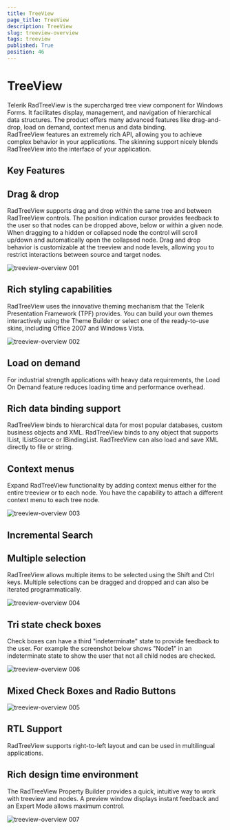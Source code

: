 ```yaml
---
title: TreeView
page_title: TreeView
description: TreeView
slug: treeview-overview
tags: treeview
published: True
position: 46
---
```


# TreeView



Telerik RadTreeView is the supercharged tree view component for Windows Forms. It facilitates display, management, and navigation of hierarchical data structures. The product offers many advanced features like drag-and-drop, load on demand, context menus and data binding. RadTreeView features an extremely rich API, allowing you to achieve complex behavior in your applications. The skinning support nicely blends RadTreeView into the interface of your application.

## Key Features

## Drag & drop

RadTreeView supports drag and drop within the same tree and between RadTreeView controls. The position indication cursor provides feedback to the user so that nodes can be dropped above, below or within a given node. When dragging to a hidden or collapsed node the control will scroll up/down and automatically open the collapsed node. Drag and drop behavior is customizable at the treeview and node levels, allowing you to restrict interactions between source and target nodes.



![treeview-overview 001](images/treeview-overview001.gif)

## Rich styling capabilities 

RadTreeView uses the innovative theming mechanism that the Telerik Presentation Framework (TPF) provides. You can build your own themes interactively using the Theme Builder or select one of the ready-to-use skins, including Office 2007 and Windows Vista.

![treeview-overview 002](images/treeview-overview002.png)

## Load on demand

For industrial strength applications with heavy data requirements, the Load On Demand feature reduces loading time and performance overhead.

## Rich data binding support

RadTreeView binds to hierarchical data for most popular databases, custom business objects and XML. RadTreeView binds to any object that supports IList, IListSource or IBindingList. RadTreeView can also load and save XML directly to file or string.

## Context menus

Expand RadTreeView functionality by adding context menus either for the entire treeview or to each node. You have the capability to attach a different context menu to each tree node.



![treeview-overview 003](images/treeview-overview003.png)

## Incremental Search

## Multiple selection

RadTreeView allows multiple items to be selected using the Shift and Ctrl keys. Multiple selections can be dragged and dropped and can also be iterated programmatically.

![treeview-overview 004](images/treeview-overview004.png)

## Tri state check boxes

Check boxes can have a third "indeterminate" state to provide feedback to the user. For example the screenshot below shows "Node1" in an indeterminate state to show the user that not all child nodes are checked.

![treeview-overview 006](images/treeview-overview006.png)

## Mixed Check Boxes and Radio Buttons



![treeview-overview 005](images/treeview-overview005.png)

## RTL Support

RadTreeView supports right-to-left layout and can be used in multilingual applications.

## Rich design time environment

The RadTreeView Property Builder provides a quick, intuitive way to work with treeview and nodes. A preview window displays instant feedback and an Expert Mode allows maximum control.

![treeview-overview 007](images/treeview-overview007.png)
